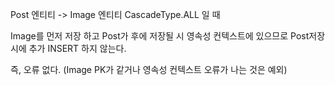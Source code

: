 Post 엔티티 -> Image 엔티티 CascadeType.ALL 일 때

Image를 먼저 저장 하고 Post가 후에 저장될 시
영속성 컨텍스트에 있으므로 Post저장 시에 추가 INSERT 하지 않는다.

즉, 오류 없다. (Image PK가 같거나 영속성 컨텍스트 오류가 나는 것은 예외)

